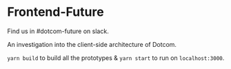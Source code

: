# Frontend-Future

Find us in #dotcom-future on slack.

An investigation into the client-side architecture of Dotcom.

`yarn build` to build all the prototypes & `yarn start` to run on `localhost:3000`.
